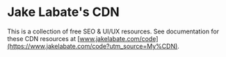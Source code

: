 # Jake Labate's CDN
This is a  collection of free SEO & UI/UX resources. See documentation for these CDN resources at [www.jakelabate.com/code](https://www.jakelabate.com/code?utm_source=My%CDN).